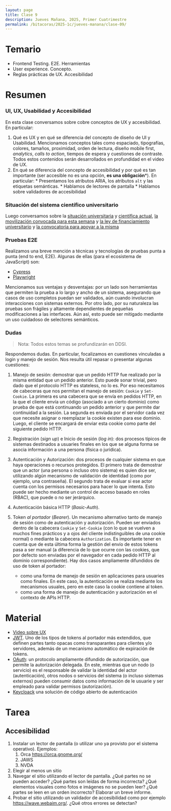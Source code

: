 ```yaml
---
layout: page
title: Clase 9
description: Jueves Mañana, 2025, Primer Cuatrimestre
permalink: /bitacoras/2025-1c/jueves-manana/clase-09/
---
```


# Temario

 * Frontend Testing. E2E. Herramientas
 * User experience. Concepto.
 * Reglas prácticas de UX. Accesibilidad

# Resumen

### UI, UX, Usabilidad y Accesibilidad

En esta clase conversamos sobre cobre conceptos de UX y accesibilidad. En particular:

  1. Qué es UX y en qué se diferencia del concepto de diseño de UI y Usabilidad. Mencionamos conceptos tales como espaciado, tipografías, colores, tamaños, proximidad, orden de lectura, diseño mobile first, _analytics_, _calls to action_, tiempos de espera y cuestiones de contraste. Todos estos contenidos serán desarrollados en profundidad en el video de UX.
  2. En qué se diferencia del concepto de accesibilidad y por qué es tan importante (ser accesible no es una opción, **es una obligación***). En particular:
    * Presentamos los atributos ARIA, los atributos `alt` y las etiquetas semánticas.
    * Hablamos de lectores de pantalla
    * Hablamos sobre validadores de accesibilidad

### Situación del sistema científico universitario

Luego conversamos sobre la [situación universitaria](https://www.cin.edu.ar/en-el-problema-universitario-esta-en-juego-el-futuro-de-la-nacion/) y [científica actual](https://www.cin.edu.ar/sin-respuesta-ni-plan-para-la-ciencia-del-pais/), [la movilización convocada para esta semana](https://www.infobae.com/educacion/2025/06/23/las-universidades-publicas-se-movilizan-el-jueves-en-todo-el-pais-para-reclamar-por-la-ley-de-financiamiento-y-habra-paro-docente/) y [la ley de financiamiento universitario](https://www.cin.edu.ar/hacia-un-nuevo-proyecto-de-ley-de-financiamiento-universitario/) y [la convocatoria para apoyar a la misma](https://www.cin.edu.ar/yo-apoyo-la-ley-de-financiamiento-universitario/)


### Pruebas E2E

Realizamos una breve mención a técnicas y tecnologías de pruebas punta a punta (end to end, E2E). Algunas de ellas (para el ecosistema de JavaScript) son:

  * [Cypress](https://www.cypress.io/)
  * [Playwright](https://playwright.dev/)

Mencionamos sus ventajas y desventajas: por un lado son herramientas que permiten la prueba a lo largo y ancho de un sistema, asegurando que casos de uso completos puedan ser validados, aún cuando involucran interacciones con sistemas externos. Por otro lado, por su naturaleza las pruebas son frágiles y altamente dependientes de pequeñas modificaciones a las interfaces. Aún así, esto puede ser mitigado mediante un uso cuidadoso de selectores semánticos.


### Dudas

> Nota: Todos estos temas se profundizarán en DDSI.

Respondemos dudas. En particular, focalizamos en cuestiones vinculadas a login y manejo de sesión. Nos resulta útil repasar o presentar algunas cuestiones:

  1. Manejo de sesión: demostrar que un pedido HTTP fue realizado por la misma entidad que un pedido anterior. Esto puede sonar trivial, pero dado que el protocolo HTTP es stateless, no lo es. Por eso necesitamos de cabeceras que nos permitan el manejo de sesión: `Cookie` y `Set-Cookie`. La primera es una cabecera que se envía en pedidos HTTP, en la que el cliente envía un código (asociado a un cierto dominio) como prueba de que está continuando un pedido anterior y que permite dar continuidad a la sesión. La segunda es enviada por el servidor cada vez que necesite asignar o reemplazar la cookie existen para ese dominio. Luego, el cliente se encargará de enviar esta cookie como parte del siguiente pedido HTTP.
  2. Registración (_sign up_) e Inicio de sesión (_log in_): dos procesos típicos de sistemas destinados a usuaries finales en los que se alguna forma se asocia información a una persona (física o jurídica).
  3. Autenticación y Autorización: dos procesos de cualquier sistema en que haya operaciones o recursos protegidos. El primero trata de demostrar que un actor (una persona o incluso otro sistema) es quien dice ser, utilizando algún mecanismo de validación de identidad (como por ejemplo, una contraseña). El segundo trata de evaluar si ese actor cuenta con los permisos necesarios para hacer lo que intenta. Esto puede ser hecho mediante un control de acceso basado en roles (RBAC), que puede o no ser jerárquico.
  4. Autenticación básica HTTP (_Basic-Auth_).
  5. Token _al portador_ (_Bearer_). Un mecanismo alternativo tanto de manejo de sesión como de autenticación y autorización. Pueden ser enviados dentro de la cabecera `Cookie` y `Set-Cookie` (con lo que se vuelven a muchos fines prácticos y a ojos del cliente indistinguibles de una cookie normal) o mediante la cabecera `Authorization`. Es importante tener en cuenta que de esta última forma la gestión del envío de estos tokens pasa a ser manual (a diferencia de lo que ocurre con las cookies, que por defecto son enviadas por el navegador en cada pedido HTTP al dominio correspondiente). Hay dos casos ampliamente difundidos de uso de token al portador:

      * como una forma de manejo de sesión en aplicaciones para usuaries como finales. En este caso, la autenticación se realiza mediante los mecanismos usuales, pero en este caso la cookie contiene al token.
      * como una forma de manejo de autenticación y autorización en el contexto de APIs HTTP.


# Material

* [Video sobre UX](https://www.youtube.com/watch?v=78l4oTU6AfA)
* [JWT](https://jwt.io/). Uno de los tipos de tokens al portador más extendidos, que definen partes tanto opacas como transparantes para clientes y/o servidores, además de un mecanismo automático de expiración de tokens.
* [OAuth](https://oauth.net/2/): un protocolo ampliamente difundido de autorización, que permite la autorización delegada. En este, mientras que un nodo (o servicio) es el responsable de validar la identidad del actor (autenticación), otros nodos o servicios del sistema (o incluso sistemas externos) pueden consumir datos como información de le usuarie y ser empleado para validar permisos (autorización).
* [Keycloack](https://www.keycloak.org/) una solución de código abierto de autenticación

# Tarea

## Accesibilidad

1. Instalar un lector de pantalla (o utilizar uno ya provisto por el sistema operativo). Ejemplos:
   1. Orca https://orca.gnome.org/
   2. JAWS
   3. NVDA
2. Elegir al menos un sitio
3. Navegar el sitio utilizando el lector de pantalla. ¿Qué partes no se pueden acceder? ¿Qué partes son leídas de forma incorrecta? ¿Qué elementos visuales como fotos e imágenes no se pueden leer? ¿Qué partes se leen en un orden incorrecto? Elaborar un breve informe.
4. Probar el sitio utilizando un validador de accesibilidad como por ejemplo https://wave.webaim.org/. ¿Qué otros errores se detectan?